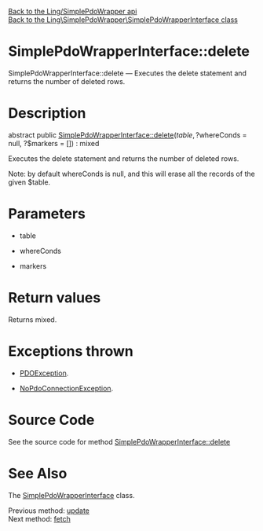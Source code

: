 [Back to the Ling/SimplePdoWrapper api](https://github.com/lingtalfi/SimplePdoWrapper/blob/master/doc/api/Ling/SimplePdoWrapper.md)<br>
[Back to the Ling\SimplePdoWrapper\SimplePdoWrapperInterface class](https://github.com/lingtalfi/SimplePdoWrapper/blob/master/doc/api/Ling/SimplePdoWrapper/SimplePdoWrapperInterface.md)


SimplePdoWrapperInterface::delete
================



SimplePdoWrapperInterface::delete — Executes the delete statement and returns the number of deleted rows.




Description
================


abstract public [SimplePdoWrapperInterface::delete](https://github.com/lingtalfi/SimplePdoWrapper/blob/master/doc/api/Ling/SimplePdoWrapper/SimplePdoWrapperInterface/delete.md)($table, ?$whereConds = null, ?$markers = []) : mixed




Executes the delete statement and returns the number of deleted rows.

Note: by default whereConds is null, and this will erase all the records of the given $table.




Parameters
================


- table

    

- whereConds

    

- markers

    


Return values
================

Returns mixed.


Exceptions thrown
================

- [PDOException](https://www.php.net/manual/en/class.pdoexception.php).&nbsp;

- [NoPdoConnectionException](https://github.com/lingtalfi/SimplePdoWrapper/blob/master/doc/api/Ling/SimplePdoWrapper/Exception/NoPdoConnectionException.md).&nbsp;







Source Code
===========
See the source code for method [SimplePdoWrapperInterface::delete](https://github.com/lingtalfi/SimplePdoWrapper/blob/master/SimplePdoWrapperInterface.php#L143-L143)


See Also
================

The [SimplePdoWrapperInterface](https://github.com/lingtalfi/SimplePdoWrapper/blob/master/doc/api/Ling/SimplePdoWrapper/SimplePdoWrapperInterface.md) class.

Previous method: [update](https://github.com/lingtalfi/SimplePdoWrapper/blob/master/doc/api/Ling/SimplePdoWrapper/SimplePdoWrapperInterface/update.md)<br>Next method: [fetch](https://github.com/lingtalfi/SimplePdoWrapper/blob/master/doc/api/Ling/SimplePdoWrapper/SimplePdoWrapperInterface/fetch.md)<br>

